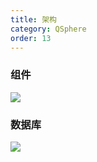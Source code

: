 ```yaml
---
title: 架构
category: QSphere
order: 13
---
```


### 组件

![](/images/framework.svg)

### 数据库 

![](/images/database.svg)
